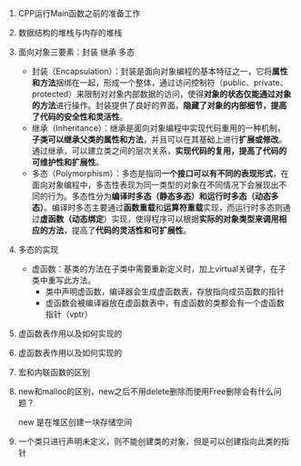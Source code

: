1. CPP运行Main函数之前的准备工作

2. 数据结构的堆栈与内存的堆栈

3. 面向对象三要素：封装 继承 多态
   * 封装（Encapsulation）：封装是面向对象编程的基本特征之一，它将**属性和方法**捆绑在一起，形成一个整体，通过访问控制符（public、private、protected）来限制对对象内部数据的访问，使得**对象的状态仅能通过对象的方法**进行操作。封装提供了良好的界面，**隐藏了对象的内部细节，提高了代码的安全性和灵活性**。
   * 继承（Inheritance）：继承是面向对象编程中实现代码重用的一种机制，**子类可以继承父类的属性和方法**，并且可以在其基础上进行**扩展或修改**。通过继承，可以建立类之间的层次关系，**实现代码的复用，提高了代码的可维护性和扩展性**。
   * 多态（Polymorphism）：多态是指同**一个接口可以有不同的表现形式**，在面向对象编程中，多态性表现为同一类型的对象在不同情况下会展现出不同的行为。多态性分为**编译时多态（静态多态）**和**运行时多态（动态多态）**。编译时多态主要通过**函数重载**和**运算符重载**实现，而运行时多态则通过**虚函数（动态绑定**）实现，使得程序可以根据**实际的对象类型来调用相应的方法**，提高了**代码的灵活性和可扩展性**。
   
4. 多态的实现
   * 虚函数：基类的方法在子类中需要重新定义时，加上virtual关键字，在子类中重写此方法。
     * 类中声明虚函数，编译器会生成虚函数表，存放指向成员函数的指针
     * 虚函数会被编译器放在虚函数表中，有虚函数的类都会有一个虚函数指针（vptr）
   
5. 虚函数表作用以及如何实现的

6. 虚函数表作用以及如何实现的

7. 宏和内联函数的区别

8. new和malloc的区别，new之后不用delete删除而使用Free删除会有什么问题？

   new 是在堆区创建一块存储空间

   

9. 一个类只进行声明未定义，则不能创建类的对象，但是可以创建指向此类的指针